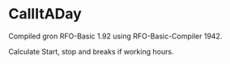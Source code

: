 # CallItADay

Compiled gron RFO-Basic 1.92 using RFO-Basic-Compiler 1942.

Calculate Start, stop and breaks if working hours.
